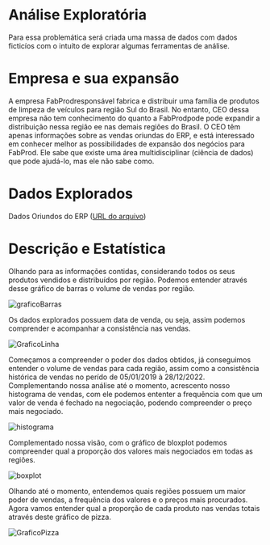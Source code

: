 # Análise Exploratória 

Para essa problemática será criada uma massa de dados com dados ficticíos com o intuíto de explorar algumas ferramentas de análise.

# Empresa e sua expansão

A empresa FabProdresponsável fabrica e distribuir uma família de produtos de limpeza de veículos para região Sul do Brasil. No entanto, CEO dessa empresa não tem conhecimento do quanto a FabProdpode pode expandir a distribuição nessa região ee nas demais regiões do Brasil. O CEO têm apenas informações sobre as vendas oriundas do ERP, e está interessado em conhecer melhor as possibilidades de expansão dos negócios para FabProd. Ele sabe que existe uma área multidisciplinar (ciência de dados) que pode ajudá-lo, mas ele não sabe como. 

# Dados Explorados

Dados Oriundos do ERP ([URL do arquivo](https://github.com/Tomasi/AnaliseExploratoriaVendas/blob/master/dados_vendas.xlsx))

# Descrição e Estatística

Olhando para as informações contidas, considerando todos os seus produtos vendidos e distribuídos por região. Podemos entender através desse gráfico de barras o volume de vendas por região.


![graficoBarras](https://github.com/Tomasi/AnaliseExploratoriaVendas/assets/61890715/eb559b49-3f64-49b9-b6c7-5518f1efd3f9)


Os dados explorados possuem data de venda, ou seja, assim podemos comprender e acompanhar a consistência nas vendas.

![GraficoLinha](https://github.com/Tomasi/AnaliseExploratoriaVendas/assets/61890715/c438b52f-e0c1-492d-9b21-8fb9ff1ed7c1)

Começamos a compreender o poder dos dados obtidos, já conseguimos entender o volume de vendas para cada região, assim como a consistência histórica de vendas no perído de 05/01/2019 à 28/12/2022. Complementando nossa análise até o momento, acrescento nosso histograma de vendas, com ele podemos ententer a frequência com que um valor de venda é fechado na negociação, podendo compreender o preço mais negociado.

![histograma](https://github.com/Tomasi/AnaliseExploratoriaVendas/assets/61890715/88d1fa27-71ce-4849-a2b7-f7afecd33cd1)

Complementado nossa visão, com o gráfico de bloxplot podemos compreender qual a proporção dos valores mais negociados em todas as regiões.

![boxplot](https://github.com/Tomasi/AnaliseExploratoriaVendas/assets/61890715/4594abea-f3d8-420d-88cb-4add9a20bf26)

Olhando até o momento, entendemos quais regiões possuem um maior poder de vendas, a frequência dos valores e o preços mais procurados. Agora vamos entender qual a proporção de cada produto nas vendas totais através deste gráfico de pizza.

![GraficoPizza](https://github.com/Tomasi/AnaliseExploratoriaVendas/assets/61890715/4dcd8a02-3a22-4bb8-ab68-c51f72af508d)


